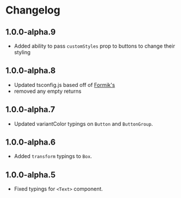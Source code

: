 # Changelog

## 1.0.0-alpha.9

- Added ability to pass `customStyles` prop to buttons to change their styling


## 1.0.0-alpha.8

- Updated tsconfig.js based off of [Formik's](https://github.com/jaredpalmer/formik/blob/master/tsconfig.base.json)
- removed any empty returns

## 1.0.0-alpha.7

- Updated variantColor typings on `Button` and `ButtonGroup`.

## 1.0.0-alpha.6

- Added `transform` typings to `Box`.


## 1.0.0-alpha.5

- Fixed typings for `<Text>` component.

